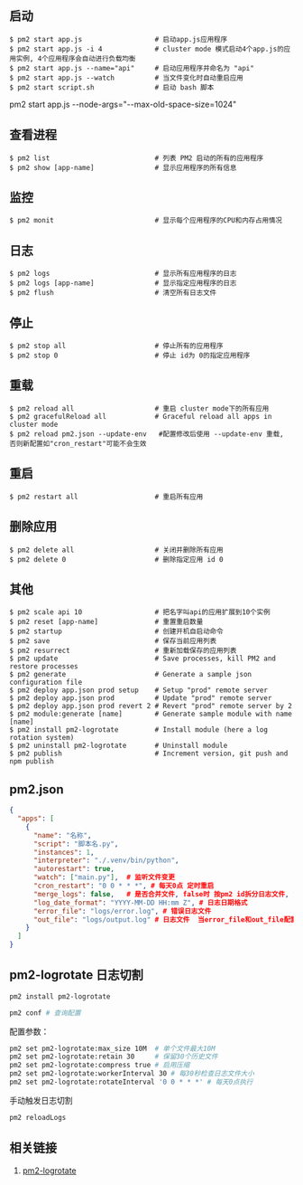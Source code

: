 ## 启动

    $ pm2 start app.js                  # 启动app.js应用程序
    $ pm2 start app.js -i 4             # cluster mode 模式启动4个app.js的应用实例, 4个应用程序会自动进行负载均衡
    $ pm2 start app.js --name="api"     # 启动应用程序并命名为 "api"
    $ pm2 start app.js --watch          # 当文件变化时自动重启应用
    $ pm2 start script.sh               # 启动 bash 脚本

pm2 start app.js --node-args="--max-old-space-size=1024"

## 查看进程

    $ pm2 list                          # 列表 PM2 启动的所有的应用程序
    $ pm2 show [app-name]               # 显示应用程序的所有信息

## 监控

    $ pm2 monit                         # 显示每个应用程序的CPU和内存占用情况

## 日志

    $ pm2 logs                          # 显示所有应用程序的日志
    $ pm2 logs [app-name]               # 显示指定应用程序的日志
    $ pm2 flush                         # 清空所有日志文件

## 停止

    $ pm2 stop all                      # 停止所有的应用程序
    $ pm2 stop 0                        # 停止 id为 0的指定应用程序

## 重载

    $ pm2 reload all                    # 重启 cluster mode下的所有应用
    $ pm2 gracefulReload all            # Graceful reload all apps in cluster mode
    $ pm2 reload pm2.json --update-env   #配置修改后使用 --update-env 重载, 否则新配置如"cron_restart"可能不会生效

## 重启

    $ pm2 restart all                   # 重启所有应用

## 删除应用

    $ pm2 delete all                    # 关闭并删除所有应用
    $ pm2 delete 0                      # 删除指定应用 id 0

## 其他

    $ pm2 scale api 10                  # 把名字叫api的应用扩展到10个实例
    $ pm2 reset [app-name]              # 重置重启数量
    $ pm2 startup                       # 创建开机自启动命令
    $ pm2 save                          # 保存当前应用列表
    $ pm2 resurrect                     # 重新加载保存的应用列表
    $ pm2 update                        # Save processes, kill PM2 and restore processes
    $ pm2 generate                      # Generate a sample json configuration file
    $ pm2 deploy app.json prod setup    # Setup "prod" remote server
    $ pm2 deploy app.json prod          # Update "prod" remote server
    $ pm2 deploy app.json prod revert 2 # Revert "prod" remote server by 2
    $ pm2 module:generate [name]        # Generate sample module with name [name]
    $ pm2 install pm2-logrotate         # Install module (here a log rotation system)
    $ pm2 uninstall pm2-logrotate       # Uninstall module
    $ pm2 publish                       # Increment version, git push and npm publish


## pm2.json

```json
{
  "apps": [
    {
      "name": "名称",
      "script": "脚本名.py",
      "instances": 1,
      "interpreter": "./.venv/bin/python",
      "autorestart": true,
      "watch": ["main.py"],  # 监听文件变更
      "cron_restart": "0 0 * * *", # 每天0点 定时重启
      "merge_logs": false,   # 是否合并文件, false时 按pm2 id拆分日志文件, 如error_1.log
      "log_date_format": "YYYY-MM-DD HH:mm Z", # 日志日期格式
      "error_file": "logs/error.log", # 错误日志文件
      "out_file": "logs/output.log" # 日志文件  当error_file和out_file配置一样时, 可输出到同一个文件
    }
  ]
}
```

## pm2-logrotate 日志切割
```sh
pm2 install pm2-logrotate
```

```sh
pm2 conf # 查询配置
```

配置参数：
```sh
pm2 set pm2-logrotate:max_size 10M  # 单个文件最大10M
pm2 set pm2-logrotate:retain 30     # 保留30个历史文件
pm2 set pm2-logrotate:compress true # 启用压缩
pm2 set pm2-logrotate:workerInterval 30 # 每30秒检查日志文件大小
pm2 set pm2-logrotate:rotateInterval '0 0 * * *' # 每天0点执行
```

手动触发日志切割
```sh
pm2 reloadLogs
```

## 相关链接
1. [pm2-logrotate](https://github.com/keymetrics/pm2-logrotate)